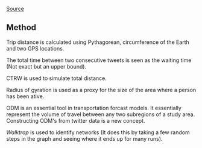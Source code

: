 [Source](./../references/gustavo_thesis.pdf)

## Method

Trip distance is calculated using Pythagorean, circumference of the Earth and two GPS locations.

The total time between two consecutive tweets is seen as the waiting time (Not exact but an upper bound).

CTRW is used to simulate total distance.

Radius of gyration is used as a proxy for the size of the area where a person has been ative.

ODM is an essential tool in transportation forcast models. It essentially represent the volume of travel between any two subregions of a study area. Constructing ODM's from twitter data is a new concept.

_Walktrap_ is used to identify networks (It does this by taking a few random steps in the graph and seeing where it ends up for many runs).
